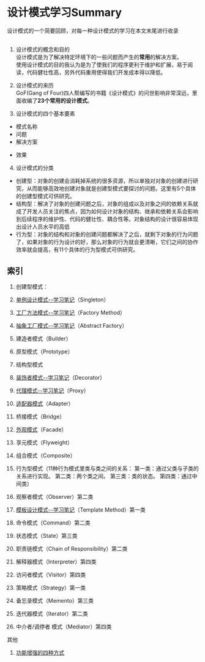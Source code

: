 #  设计模式学习Summary
设计模式的一个简要回顾，对每一种设计模式的学习在本文末尾进行收录
## 
1. 设计模式的概念和目的  
设计模式是为了解决特定环境下的一些问题而产生的**常用**的解决方案。  
使用设计模式的目的我认为是为了使我们的程序更利于维护和扩展，易于阅读，代码健壮性高，另外代码重用使得我们开发成本得以降低。

2. 设计模式的来历  
GoF(Gang of Four)四人帮编写的书籍《设计模式》的问世影响非常深远，里面收编了**23个常用的设计模式**。  

3. 设计模式的四个基本要素  
 + 模式名称
 + 问题
 + 解决方案
 * 效果

4. 设计模式的分类  
 * 创建型：对象的创建会消耗掉系统的很多资源，所以单独对对象的创建进行研究，从而能够高效地创建对象就是创建型模式要探讨的问题。这里有5个具体的创建型模式可供研究。
 * 结构型：解决了对象的创建问题之后，对象的组成以及对象之间的依赖关系就成了开发人员关注的焦点，因为如何设计对象的结构、继承和依赖关系会影响到后续程序的维护性、代码的健壮性、耦合性等。对象结构的设计很容易体现出设计人员水平的高低
 * 行为型：对象的结构和对象的创建问题都解决了之后，就剩下对象的行为问题了，如果对象的行为设计的好，那么对象的行为就会更清晰，它们之间的协作效率就会提高，有11个具体的行为型模式可供研究。


## 索引



1. 创建型模式：
  1. [单例设计模式--学习笔记][Singleton]（Singleton）
  2. [工厂方法模式--学习笔记][Factory Method]（Factory Method）
  3. [抽象工厂模式--学习笔记][Factory Method]（Abstract Factory）
  4. 建造者模式（Builder）
  5. 原型模式（Prototype）


2. 结构型模式
 
 1. [装饰者模式--学习笔记][Decorator Method]（Decorator）
 2. [代理模式--学习笔记][Proxy Method]（Proxy）
 3. [适配器模式][Adapter Method]（Adapter）
 4. 桥接模式（Bridge）
 5. [外观模式][Facade]（Facade）
 6. 享元模式（Flyweight）
 7. 组合模式（Composite）

3. 行为型模式（11种行为模式里类与类之间的关系：
第一类：通过父类与子类的关系进行实现。
第二类：两个类之间。
第三类：类的状态。
第四类：通过中间类）

 1. 观察者模式（Observer）第二类
 2. [模板设计模式--学习笔记][Template Method]（Template Method）第一类
 3. 命令模式（Command）第二类
 4. 状态模式（State）第三类
 5. 职责链模式（Chain of Responsibility）第二类
 6. 解释器模式（Interpreter）第四类
 8. 访问者模式（Visitor）第四类
 9. 策略模式（Strategy）第一类
 10. 备忘录模式（Memento）第三类
 11. 迭代器模式（Iterator）第二类
 12. 中介者/调停者 模式（Mediator）第四类

其他 

1. [功能增强的四种方式][Enhanced method]

[Template Method]:https://github.com/a124779683/blog/blob/master/study/design%20patterns/template%20method.md (模板设计模式)
[Singleton]:https://github.com/a124779683/blog/blob/master/study/design%20patterns/singleton.md 
[Factory Method]:https://github.com/a124779683/blog/blob/master/study/design%20patterns/factory%20method.md 
[Decorator Method]:https://github.com/a124779683/blog/blob/master/study/design%20patterns/Decorator%20Method.md 
[Proxy Method]:https://github.com/a124779683/blog/blob/master/study/design%20patterns/Proxy%20Method.md (代理模式)
[Enhanced method]:https://github.com/a124779683/blog/blob/master/study/design%20patterns/%E5%8A%9F%E8%83%BD%E5%A2%9E%E5%BC%BA%E7%9A%84%E5%9B%9B%E7%A7%8D%E6%96%B9%E5%BC%8F.md (功能增强的四种方式)

[Adapter Method]:https://github.com/a124779683/blog/blob/master/study/design%20patterns/Adapter%20Method.md (适配器模式)
[Facade]:https://github.com/a124779683/blog/blob/master/study/design%20patterns/Facade.md (外观模式)


